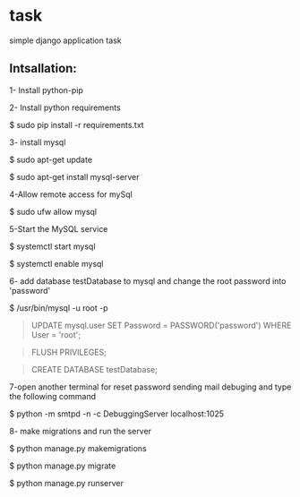 # task
simple django application task

## Intsallation:
1- Install python-pip

2- Install python requirements

$ sudo pip install -r requirements.txt

3- install mysql

$ sudo apt-get update

$ sudo apt-get install mysql-server

4-Allow remote access for mySql

$ sudo ufw allow mysql

5-Start the MySQL service

$ systemctl start mysql

$ systemctl enable mysql

6- add database testDatabase to mysql and change the root password into 'password'

$ /usr/bin/mysql -u root -p
> UPDATE mysql.user SET Password = PASSWORD('password') WHERE User = 'root';

> FLUSH PRIVILEGES;

> CREATE DATABASE testDatabase;

7-open another terminal for reset password sending mail debuging and type the following command

$ python -m smtpd -n -c DebuggingServer localhost:1025

8- make migrations and run the server

$ python manage.py makemigrations

$ python manage.py migrate

$ python manage.py runserver

